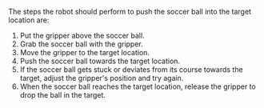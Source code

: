 The steps the robot should perform to push the soccer ball into the target location are:

1. Put the gripper above the soccer ball.
2. Grab the soccer ball with the gripper.
3. Move the gripper to the target location.
4. Push the soccer ball towards the target location.
5. If the soccer ball gets stuck or deviates from its course towards the target, adjust the gripper's position and try again.
6. When the soccer ball reaches the target location, release the gripper to drop the ball in the target.